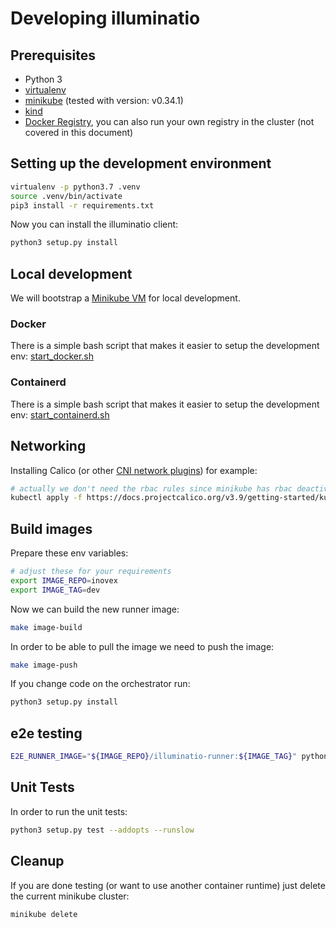 # Developing illuminatio

## Prerequisites

- Python 3
- [virtualenv](https://docs.python-guide.org/dev/virtualenvs/#lower-level-virtualenv)
- [minikube](https://github.com/kubernetes/minikube) (tested with version: v0.34.1)
- [kind](https://kind.sigs.k8s.io/docs/user/quick-start)
- [Docker Registry](https://hub.docker.com), you can also run your own registry in the cluster (not covered in this document)

## Setting up the development environment

```bash
virtualenv -p python3.7 .venv
source .venv/bin/activate
pip3 install -r requirements.txt
```

Now you can install the illuminatio client:

```bash
python3 setup.py install
```

## Local development

We will bootstrap a [Minikube VM](https://kubernetes.io/docs/setup/minikube/) for local development.

### Docker

There is a simple bash script that makes it easier to setup the development env: [start_docker.sh](../local_dev/start_docker.sh)

### Containerd

There is a simple bash script that makes it easier to setup the development env: [start_containerd.sh](../local_dev/start_containerd.sh)

## Networking

Installing Calico (or other [CNI network plugins](https://kubernetes.io/docs/concepts/cluster-administration/networking/#how-to-implement-the-kubernetes-networking-model)) for example:

```bash
# actually we don't need the rbac rules since minikube has rbac deactivated per default
kubectl apply -f https://docs.projectcalico.org/v3.9/getting-started/kubernetes/installation/hosted/kubernetes-datastore/calico-networking/1.7/calico.yaml
```

## Build images

Prepare these env variables:

```bash
# adjust these for your requirements
export IMAGE_REPO=inovex
export IMAGE_TAG=dev
```

Now we can build the new runner image:

```bash
make image-build
```

In order to be able to pull the image we need to push the image:

```bash
make image-push
```

If you change code on the orchestrator run:

```bash
python3 setup.py install
```

## e2e testing

```bash
E2E_RUNNER_IMAGE="${IMAGE_REPO}/illuminatio-runner:${IMAGE_TAG}" python setup.py test --addopts="-m e2e"
```

## Unit Tests

In order to run the unit tests:

```bash
python3 setup.py test --addopts --runslow
```

## Cleanup

If you are done testing (or want to use another container runtime) just delete the current minikube cluster:

```bash
minikube delete
```
